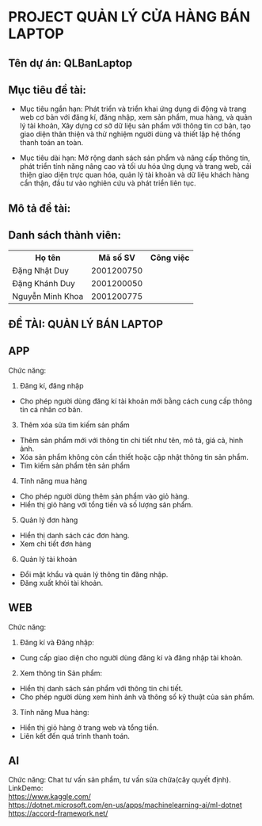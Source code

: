 # PROJECT QUẢN LÝ CỬA HÀNG BÁN LAPTOP
## Tên dự án: QLBanLaptop

## Mục tiêu đề tài:
+ Mục tiêu ngắn hạn: Phát triển và triển khai ứng dụng di động và trang web cơ bản với đăng kí, đăng nhập, xem sản phẩm, mua hàng, và quản lý tài khoản, Xây dựng cơ sở dữ liệu sản phẩm với thông tin cơ bản,
tạo giao diện thân thiện và thử nghiệm người dùng và thiết lập hệ thống thanh toán an toàn.
  
+ Mục tiêu dài hạn: Mở rộng danh sách sản phẩm và nâng cấp thông tin, phát triển tính năng nâng cao và tối ưu hóa ứng dụng và trang web, cải thiện giao diện trực quan hóa, quản lý tài khoản và dữ liệu khách hàng cẩn thận, đầu tư vào nghiên cứu và phát triển liên tục.
## Mô tả đề tài:

## Danh sách thành viên:
<table>
  <tr>
    <th>Họ tên</th>
    <th>Mã số SV</th>
    <th>Công việc</th>
  </tr>
  <tr>
    <td>Đặng Nhật Duy</td>
    <td>2001200750</td>
    <td></td>
  </tr>
  <tr>
    <td>Đặng Khánh Duy</td>
    <td>2001200050</td>
    <td></td>
  </tr>
  <tr>
    <td>Nguyễn Minh Khoa</td>
    <td>2001200775</td>
    <td></td>
  </tr>
</table>

## ĐỀ TÀI: QUẢN LÝ BÁN LAPTOP

## APP
Chức năng:
1. Đăng kí, đăng nhập
- Cho phép người dùng đăng kí tài khoản mới bằng cách cung cấp thông tin cá nhân cơ bản.
3. Thêm xóa sửa tìm kiếm sản phẩm
- Thêm sản phẩm mới với thông tin chi tiết như tên, mô tả, giá cả, hình ảnh.
- Xóa sản phẩm không còn cần thiết hoặc cập nhật thông tin sản phẩm.
- Tìm kiếm sản phẩm tên sản phẩm
4. Tính năng mua hàng
- Cho phép người dùng thêm sản phẩm vào giỏ hàng.
- Hiển thị giỏ hàng với tổng tiền và số lượng sản phẩm.
5. Quản lý đơn hàng
- Hiển thị danh sách các đơn hàng.
- Xem chi tiết đơn hàng
6. Quản lý tài khoản
- Đổi mật khẩu và quản lý thông tin đăng nhập.
- Đăng xuất khỏi tài khoản.

## WEB
Chức năng:

1. Đăng kí và Đăng nhập:
- Cung cấp giao diện cho người dùng đăng kí và đăng nhập tài khoản.
2. Xem thông tin Sản phẩm:
- Hiển thị danh sách sản phẩm với thông tin chi tiết.
- Cho phép người dùng xem hình ảnh và thông số kỹ thuật của sản phẩm.
3. Tính năng Mua hàng:
- Hiển thị giỏ hàng ở trang web và tổng tiền.
- Liên kết đến quá trình thanh toán.

## AI
Chức năng: Chat tư vấn sản phẩm, tư vấn sửa chữa(cây quyết định).<br>
LinkDemo:<br>
https://www.kaggle.com/<br>
https://dotnet.microsoft.com/en-us/apps/machinelearning-ai/ml-dotnet<br>
https://accord-framework.net/


